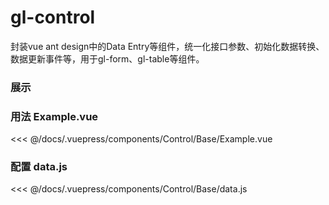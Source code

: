 # gl-control

封装vue ant design中的Data Entry等组件，统一化接口参数、初始化数据转换、数据更新事件等，用于gl-form、gl-table等组件。

### 展示
<Control-Base-Example></Control-Base-Example>

### 用法 Example.vue

<<< @/docs/.vuepress/components/Control/Base/Example.vue

### 配置 data.js

<<< @/docs/.vuepress/components/Control/Base/data.js
